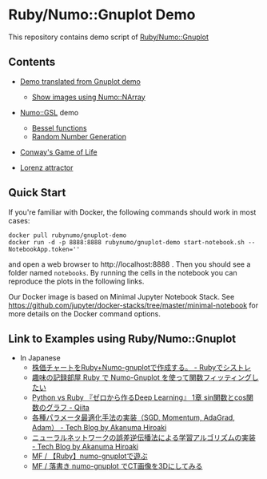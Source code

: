 # Ruby/Numo::Gnuplot Demo

This repository contains demo script of
[Ruby/Numo::Gnuplot](https://github.com/ruby-numo/numo-numo-gnuplot)

## Contents

* [Demo translated from Gnuplot demo](gnuplot)
   * [Show images using Numo::NArray](misc/image)

* [Numo::GSL](https://github.com/ruby-numo/numo-numo-gsl) demo
   * [Bessel functions](gsl/bessel)
   * [Random Number Generation](gsl/rng)

* [Conway's Game of Life](misc/lifegame)
* [Lorenz attractor](misc/lorenz)

## Quick Start
If you're familiar with Docker, the following commands should work in most cases:

```
docker pull rubynumo/gnuplot-demo
docker run -d -p 8888:8888 rubynumo/gnuplot-demo start-notebook.sh --NotebookApp.token=''
```

and open a web browser to http://localhost:8888 . Then you should see a folder named `notebooks`.
By running the cells in the notebook you can reproduce the plots in the following links.

Our Docker image is based on Minimal Jupyter Notebook Stack.
See https://github.com/jupyter/docker-stacks/tree/master/minimal-notebook for more details on the Docker command options.

## Link to Examples using Ruby/Numo::Gnuplot

* In Japanese
  * [株価チャートをRuby+Numo-gnuplotで作成する。 - Rubyでシストレ](https://thawing-taiga-21738.herokuapp.com/5)
  * [趣味の記録部屋 Ruby で Numo-Gnuplot を使って関数フィッティングしたい](http://conveniencedailylife.blog.fc2.com/blog-entry-105.html)
  * [Python vs Ruby 『ゼロから作るDeep Learning』 1章 sin関数とcos関数のグラフ - Qiita](http://qiita.com/niwasawa/items/6d9aba43f3cdba5ca725)
  * [各種パラメータ最適化手法の実装（SGD, Momentum, AdaGrad, Adam） - Tech Blog by Akanuma Hiroaki](http://blog.akanumahiroaki.com/entry/2017/04/21/090000)
  * [ニューラルネットワークの誤差逆伝播法による学習アルゴリズムの実装 - Tech Blog by Akanuma Hiroaki](http://blog.akanumahiroaki.com/entry/2017/04/15/160000)
  * [MF / 【Ruby】numo-gnuplotで遊ぶ](http://medfreak.info/?p=2492)
  * [MF / 落書き numo-gnuplot でCT画像を3Dにしてみる](http://medfreak.info/?p=2597)
